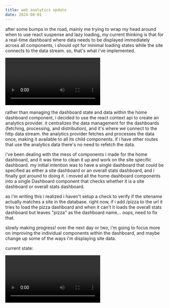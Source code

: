 ```yaml
---
title: web analytics update
date: 2024-08-01
---
```


after some bumps in the road, mainly me trying to wrap my head around when to use react suspense and lazy loading, my current thinking is that for a real-time dashboard where data needs to be displayed immediately across all components, i should opt for minimal loading states while the site connects to the data stream. so, that's what i've implemented.

<video controls><source src="https://res.cloudinary.com/dcwnusepx/video/upload/v1722547609/tseeley/1loadingstate_zp2v5q.mp4"></video>

rather than managing the dashboard state and data within the home dashboard component, i decided to use the react context api to create an analytics provider. it centralizes the data management for the dashboards (fetching, processing, and distribution), and it's where we connect to the http data stream. the analytics provider fetches and processes the data once, making it available to all its child components. if i have other routes that use the analytics data there's no need to refetch the data.

i've been dealing with the mess of components i made for the home dashboard, and it was time to clean it up and work on the site specific dashboard. my initial intention was to have a single dashboard that could be specified as either a site dashboard or an overall stats dashboard, and i finally got around to doing it. i moved all the home dashboard components into a single Dashboard component that checks whether it is a site dashboard or overall stats dashboard. 

as i'm writing this i realized i haven't setup a check to verify if the sitename actually matches a site in the database. right now, if i add /pizza to the url it tries to load the pizza dashboard and when it can't it loads the overall stats dashboard but leaves "pizza" as the dashboard name... oops, need to fix that.

slowly making progress! over the next day or two, i'm going to focus more on improving the individual components within the dashboard, and maybe change up some of the ways i'm displaying site data.

current state:

<video controls><source src="https://res.cloudinary.com/dcwnusepx/video/upload/v1722544665/tseeley/4webdashdemo_sip7ll.mp4"></video>
